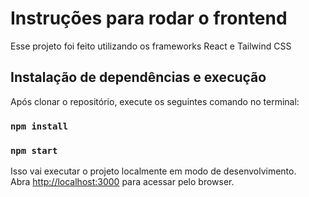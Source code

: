 # Instruções para rodar o frontend

Esse projeto foi feito utilizando os frameworks React e Tailwind CSS

## Instalação de dependências e execução

Após clonar o repositório, execute os seguintes comando no terminal:

### `npm install`
### `npm start`

Isso vai executar o projeto localmente em modo de desenvolvimento.\
Abra [http://localhost:3000](http://localhost:3000) para acessar pelo browser.

